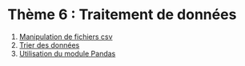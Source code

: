 # Thème 6 :  Traitement de données

1. [Manipulation de fichiers csv](../6.1_Manipulation_csv/cours/)
2. [Trier des données](../6.2_Trier_des_donnees/cours/)
3. [Utilisation du module Pandas](../6.3_Pandas/cours/)